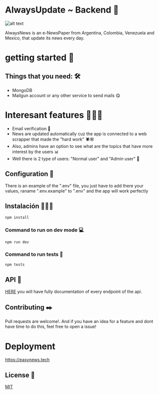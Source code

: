 # AlwaysUpdate ~ Backend 📰

![alt text](https://s3.us-west-2.amazonaws.com/secure.notion-static.com/13c1f597-c78c-48cb-b063-d53188615dea/alwaysupdate.vercel.app_login_%2810%29.png?X-Amz-Algorithm=AWS4-HMAC-SHA256&X-Amz-Credential=AKIAT73L2G45O3KS52Y5%2F20201028%2Fus-west-2%2Fs3%2Faws4_request&X-Amz-Date=20201028T172015Z&X-Amz-Expires=86400&X-Amz-Signature=3bfe3af415897a09aef8f5ce74657160b5936dba0d0f06836a04df226a4cda2d&X-Amz-SignedHeaders=host&response-content-disposition=filename%20%3D%22alwaysupdate.vercel.app_login_%2810%29.png%22)

AlwaysNews is an e-NewsPaper from Argentina, Colombia, Venezuela and Mexico, that update its news every day.

# getting started 🚀
## Things that you need: 🛠️
 * MongoDB
 * Mailgun account or any other service to send mails 😋
 
# Interesant features 🧨✨🎉
  * Email verification 📩
  * News are updated automatically cuz the app is connected to a web scrapper that made the "hard work" 🕷🕸 
  * Also, admins have an option to see what are the topics that have more interest by the users 📊
  * Well there is 2 type of users: "Normal user" and "Admin user" 👥

 
## Configuration 🔧
There is an example of the ".env" file, you just have to add there your values, raname ".env.example" to ".env" and the app will work perfectly


## Instalación 🎻🎸🎺
```bash
npm install
```


### Command to run on dev mode 💻
```bash
npm run dev
```

### Command to run tests 📎
```bash
npm tests
```


## API 🌈
[HERE](https://documenter.getpostman.com/view/10936341/TVRrVjg4) you will have fully documentation of every endpoint of the api.


## Contributing ✒️
Pull requests are welcome!. And if you have an idea for a feature and dont have time to do this, feel free to open a issue!


# Deployment
https://easynews.tech


## License 📄
[MIT](https://choosealicense.com/licenses/mit/)


